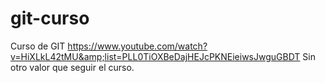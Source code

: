 # git-curso
Curso de GIT https://www.youtube.com/watch?v=HiXLkL42tMU&amp;list=PLL0TiOXBeDajHEJcPKNEieiwsJwguGBDT
Sin otro valor que seguir el curso.
